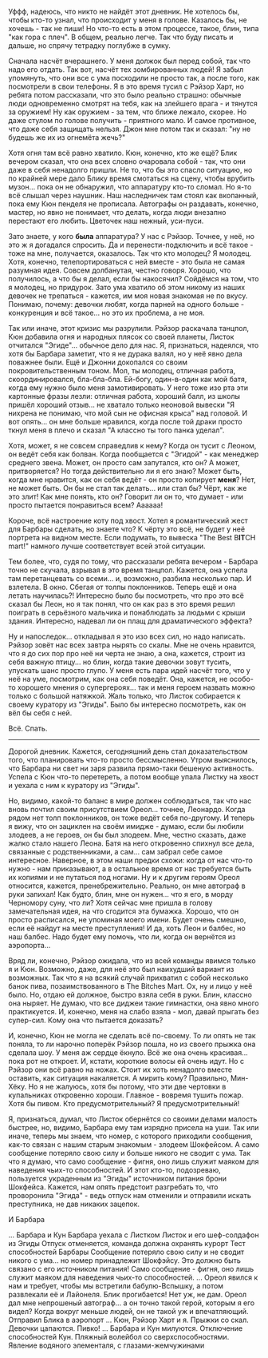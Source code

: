 Уффф, надеюсь, что никто не найдёт этот дневник. Не хотелось бы, чтобы кто-то узнал, что происходит у меня в голове. Казалось бы, не хочешь - так не пиши! Но что-то есть в этом процессе, такое, блин, типа "как гора с плеч". В общем, реально легче. Так что буду писать и дальше, но спрячу тетрадку поглубже в сумку.

Сначала насчёт вчерашнего. У меня должок был перед собой, так что надо его отдать. Так вот, насчёт тех зомбированных людей! Я забыл упомянуть, что они все с ума посходили не просто так, а после того, как посмотрели в свои телефоны. Я в это время тусил с Рэйзор Харт, но ребята потом рассказали, что это было реально страшно: обычные люди одновременно смотрят на тебя, как на злейшего врага - и тянутся за оружием! Ну как оружием - за тем, что ближе лежало, скорее. Но даже стулом по голове получить - приятного мало. И самое противное, что даже себя защищать нельзя. Джон мне потом так и сказал: "ну не будешь же их из огнемёта жечь?"

Хотя огня там всё равно хватило. Кюн, конечно, кто же ещё? Блик вечером сказал, что она всех словно очаровала собой - так, что они даже в себя ненадолго пришли. Не то, что бы это спасло ситуацию, но по крайней мере дало Блику время смотаться на сцену, чтобы врубить музон... пока он не обнаружил, что аппаратуру кто-то сломал. Но я-то всё слышал через наушник. Наш наследничек там стоял как вкопанный, пока ему Кюн пенделя не прописала. Автографы он раздавать, конечно, мастер, но явно не понимает, что делать, когда люди внезапно перестают его любить. Цветочек наш нежный, уси-пуси.

Зато знаете, у кого **была** аппаратура? У нас с Рэйзор. Точнее, у неё, но это ж я догадался спросить. Да и перенести-подключить и всё такое - тоже на мне, получается, оказалось. Так что кто молодец? Я молодец. Хотя, конечно, телепортироваться с ней вместе - это была не самая разумная идея. Совсем долбанутая, честно говоря. Хорошо, что получилось, а что бы я делал, если бы накосячил? Сойдёмся на том, что я молодец, но придурок. Зато ума хватило об этом никому из наших девочек не трепаться - кажется, им моя новая знакомая не по вкусу. Понимаю, почему: девочки любят, когда парней на одного больше - конкуренция и всё такое... но это их проблема, а не моя.

Так или иначе, этот кризис мы разрулили. Рэйзор раскачала танцпол, Кюн добавила огня и народных плясок со своей планеты, Листок отчитался "Эгиде"... обычное дело для нас. Я, признаться, надеялся, что хотя бы Барбара заметит, что я не дурака валял, но у неё явно дела поважнее были. Ещё и Джонни докопался со своим покровительственным тоном. Мол, ты молодец, отличная работа, скоординировался, бла-бла-бла. Ей-богу, один-в-один как мой батя, когда ему нужно было меня замотивировать. У него тоже изо рта эти картонные фразы лезли: отличная работа, хороший балл, из школы пришёл хороший отзыв... не хватало только неоновой вывески "Я нихрена не понимаю, что мой сын не офисная крыса" над головой. И вот опять... он мне больше нравился, когда после той драки просто ткнул меня в плечо и сказал "А классно ты того панка уделал".

Хотя, может, я не совсем справедлив к нему? Когда он тусит с Леоном, он ведёт себя как болван. Когда пообщается с "Эгидой" - как менеджер среднего звена. Может, он просто сам запутался, кто он? А может, притворяется? Но тогда действительно ли я его знаю? Может быть, когда мне нравится, как он себя ведёт - он просто копирует **меня**? Нет, не может быть. Он бы не стал так делать... или стал бы? Чёрт, как же это злит! Как мне понять, кто он? Говорит ли он то, что думает - или просто пытается понравиться всем? Аааааа!

Короче, всё настроение коту под хвост. Хотел я романтический жест для Барбары сделать, но знаете что? К чёрту это всё, не будет у неё портрета на видном месте. Если подумать, то вывеска "The Best B**IT**CH mart!" намного лучше соответствует всей этой ситуации.

Тем более, что, судя по тому, что рассказали ребята вечером - Барбара точно не скучала, взрывая в это время танцпол. Кажется, она успела там перетанцевать со всеми... и, возможно, разбила несколько пар. И взлетела. В окно. Сбегая от толпы поклонников. Теперь ещё и она летать научилась?! Интересно было бы посмотреть, что про это всё сказал бы Леон, но я так понял, что он как раз в это время решил поиграть в серьёзного мальчика и понаблюдать за людьми с крыши здания. Интересно, надевал ли он плащ для драматического эффекта?

Ну и напоследок... откладывал я это изо всех сил, но надо написать. Рэйзор зовёт нас всех завтра нырять со скалы. Мне не очень нравится, что я до сих пор про неё ни черта не знаю, а она, кажется, строит из себя важную птицу... но блин, когда такие девочки зовут тусить, упускать шанс просто глупо. У меня есть пара идей насчёт того, что у неё на уме, посмотрим, как она себя поведёт. Она, кажется, не особо-то хорошего мнения о супергероях... так и меня героем назвать можно только с большой натяжкой. Жаль только, что Листок собирается к своему куратору из "Эгиды". Было бы интересно посмотреть, как он вёл бы себя с ней.

Всё. Спать.

---

Дорогой дневник. Кажется, сегодняшний день стал доказательством того, что планировать что-то просто бессмысленно. Утром выяснилось, что Барбара ни свет ни заря развила прямо-таки бешеную активность. Успела с Кюн что-то перетереть, а потом вообще упала Листку на хвост и уехала с ним к куратору из "Эгиды".

Но, видимо, какой-то баланс в мире должен соблюдаться, так что нас вновь почтил своим присутствием Ореол... точнее, Леонардо. Когда рядом нет толп поклонников, он тоже ведёт себя по-другому. И теперь я вижу, что он зациклен на своём имидже - думаю, если бы любили злодеев, а не героев, он бы был злодеем. Мне, честно сказать, даже жалко стало нашего Леона. Батя на него откровенно спихнул все дела, связанные с родственниками, а сам... сам забрал себе самое интересное. Наверное, в этом наши предки схожи: когда от нас что-то нужно - нам приказывают, а в остальное время от нас требуется быть их копиями и не путаться под ногами. Ну и к другим героям Ореол относится, кажется, пренебрежительно. Реально, он мне автограф в руки запихал! Как будто, блин, мне он нужен... что я его, в морду Черномору суну, что ли? Хотя сейчас мне пришла в голову замечательная идея, на что сгодится эта бумажка. Хорошо, что он просто расписался, не упоминая моего имени. Будет очень смешно, если её найдут на месте преступления! И да, хоть Леон и балбес, но наш балбес. Надо будет ему помочь, что ли, когда он вернётся из аэропорта...

Вряд ли, конечно, Рэйзор ожидала, что из всей команды явимся только я и Кюн. Возможно, даже, для неё это был наихудший вариант из возможных. Так что я на всякий случай прихватил с собой несколько банок пива, позаимствованного в The Bitches Mart. Ох, ну и лицо у неё было. Но, отдаю ей должное, быстро взяла себя в руки. Блин, классно она ныряет. Не думаю, что все диджеи такие гимнастки, она явно много практикуется. И, конечно, меня на слабо взяла - мол, давай прыгать без супер-сил. Кому она что пытается доказать?

И, конечно, Кюн не могла не сделать всё по-своему. То ли опять не так поняла, то ли нарочно поперёк Рэйзор пошла, но из своего прыжка она сделала шоу. У меня аж сердце ёкнуло. Всё же она очень красивая... пока рот не откроет. И, кстати, короткие волосы ей очень идут. Но с Рэйзор они всё равно на ножах. Стоит их хоть ненадолго вместе оставить, как ситуация накаляется. А мирить кому? Правильно, Мин-Хёку. Но я не жалуюсь, хотя бы потому, что эти две чертовки в купальниках откровенно хороши. Главное - вовремя тушить пожар. Хотя бы пивом. Кто предусмотрительный? Я предусмотрительный!

Я, признаться, думал, что Листок обернётся со своими делами малость быстрее, но, видимо, Барбара ему там изрядно присела на уши. Так или иначе, теперь мы знаем, что номер, с которого приходили сообщения, как-то связан с нашим старым знакомым - злодеем Шокфейсом. А само сообщение потеряло свою силу и больше никого не сводит с ума. Так что я думаю, что само сообщение - фигня, оно лишь служит маяком для наведения чьих-то способностей. И этот кто-то, подозреваю, пользуется украденным из "Эгиды" источником питания брони Шокфейса. Кажется, нам опять предстоит разгребать то, что проворонила "Эгида" - ведь отпуск нам отменили и отправили искать преступника, не дав никаких зацепок.

И Барбара

...
Барбара и Кун
Барбара уехала с Листком
Листок и его шеф-солдафон из Эгиды
Отпуск отменяется, команда должна охранять курорт
Тест способностей Барбары
Сообщение потеряло свою силу и не сводит никого с ума... но номер принадлежит Шокфэйсу. Это должно быть связано с его источником питания! Само сообщение - фигня, оно лишь служит маяком для наведения чьих-то способностей.
...
Ореол явился к нам и требует, чтобы мы встретили бабулю-Вспышку, а потом развлекали её и Лайонеля.
Блик прогибается! Нет уж, не дам.
Ореол дал мне непрошеный автограф... а он точно такой герой, которым я его видел? Когда вокруг меньше людей, он не такой уж и впечатляющий.
Отправил Блика в аэропорт
...
Кюн, Рэйзор Харт и я.
Прыжки со скал.
Девочки цапаются.
Пивко!
...
Барбара и Кун милуются.
Отключение способностей Кун.
Пляжный волейбол со сверхспособностями.
Явление водяного элементаля, с глазами-жемчужинами


